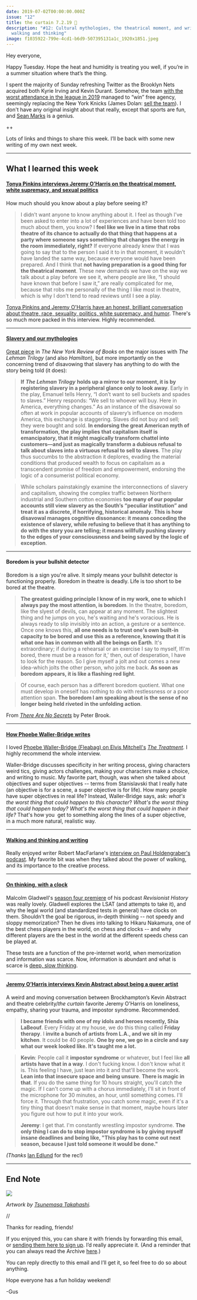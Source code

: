```yaml
---
date: 2019-07-02T00:00:00.000Z
issue: "12"
title: the curtain 7.2.19 🎇
description: "#12: Cultural mythologies, the theatrical moment, and writing and
  walking and thinking"
image: f1035922-799e-4cd1-b6d9-507395131a1c_1920x1851.jpeg
---
```



Hey everyone,

Happy Tuesday. Hope the heat and humidity is treating you well, if you’re in a summer situation where that’s the thing.

I spent the majority of Sunday refreshing Twitter as the Brooklyn Nets acquired both Kyrie Irving and Kevin Durant. Somehow, the team [with the worst attendance in the league in 2019](http://www.espn.com/nba/attendance) managed to “win” free agency, seemingly replacing the New York Knicks (James Dolan: [sell the team](https://twitter.com/ringernba/status/1145440986425729024?ref_src=twsrc%5Etfw)). I don't have any original insight about that really, except that sports are fun, and [Sean Marks](https://en.wikipedia.org/wiki/Sean_Marks) is a genius.

++

Lots of links and things to share this week. I’ll be back with some new writing of my own next week.

---

## **What I learned this week**

#### **[Tonya Pinkins interviews Jeremy O’Harris on the theatrical moment, white supremacy, and sexual politics](https://www.americantheatre.org/2019/07/01/slave-play-racism-doesnt-have-a-safe-word/%0A)**

How much should you know about a play before seeing it?

> I didn’t want anyone to know anything about it. I feel as though I’ve been asked to enter into a lot of experiences and have been told too much about them, you know? I **feel like we live in a time that robs theatre of its chance to actually do that thing that happens at a party where someone says something that changes the energy in the room immediately, right?** If everyone already knew that I was going to say that to the person I said it to in that moment, it wouldn’t have landed the same way, because everyone would have been prepared. And I think that **not having preparation is a good thing for the theatrical moment**. These new demands we have on the way we talk about a play before we see it, where people are like, “I should have known that before I saw it,” are really complicated for me, because that robs me personally of the thing I like most in theatre, which is why I don’t tend to read reviews until I see a play.

[Tonya Pinkins and Jeremy O'Harris have an honest, brilliant conversation about theatre, race, sexuality, politics, white supremacy, and humor](https://www.americantheatre.org/2019/07/01/slave-play-racism-doesnt-have-a-safe-word/%0A). There's so much more packed in this interview. Highly recommended.

---

#### **[Slavery and our mythologies](https://www.nybooks.com/daily/2019/06/11/the-lehman-trilogy-and-wall-streets-debt-to-slavery/)**

[Great piece](https://www.nybooks.com/daily/2019/06/11/the-lehman-trilogy-and-wall-streets-debt-to-slavery/) in _The New York Review of Books_ on the major issues with _The Lehman Trilogy_ (and also _Hamilton_), but more importantly on the concerning trend of disavowing that slavery has anything to do with the story being told (it does):

> **If** _**The Lehman Trilogy**_ **holds up a mirror to our moment, it is by registering slavery in a peripheral glance only to look away**. Early in the play, Emanuel tells Henry, “I don’t want to sell buckets and spades to slaves.” Henry responds: “We sell to whoever will buy. Here in America, everything changes.” As an instance of the disavowal so often at work in popular accounts of slavery’s influence on modern America, this exchange is staggering. Slaves did not buy and sell; they were bought and sold. **In endorsing the great American myth of transformation, the play implies that capitalism itself is emancipatory, that it might magically transform chattel into customers—and just as magically transform a dubious refusal to talk about slaves into a virtuous refusal to sell to slaves**. The play thus succumbs to the abstraction it deplores, evading the material conditions that produced wealth to focus on capitalism as a transcendent promise of freedom and empowerment, endorsing the logic of a consumerist political economy.

> While scholars painstakingly examine the interconnections of slavery and capitalism, showing the complex traffic between Northern industrial and Southern cotton economies **too many of our popular accounts still view slavery as the South’s “peculiar institution” and treat it as a discrete, if horrifying, historical anomaly**. **This is how disavowal manages cognitive dissonance: it means conceding the existence of slavery, while refusing to believe that it has anything to do with the story you are telling; it means willfully pushing slavery to the edges of your consciousness and being saved by the logic of exception**.

---

#### **Boredom is your bullshit detector**

Boredom is a sign you're alive. It simply means your bullshit detector is functioning properly. Boredom in theatre is deadly. Life is too short to be bored at the theatre.

> **The greatest guiding principle I know of in my work, one to which I always pay the most attention, is boredom**. In the theatre, boredom, like the slyest of devils, can appear at any moment. The slightest thing and he jumps on you, he's waiting and he's voracious. He is always ready to slip invisibly into an action, a gesture or a sentence. Once one knows this, **all one needs is to trust one's own built-in capacity to be bored and use this as a reference, knowing that it is what one has in common with all the beings on Earth**. It's extraordinary; if during a rehearsal or an exercise I say to myself, IfI'm bored, there must be a reason for it,' then, out of desperation, I have to look for the reason. So I give myself a jolt and out comes a new idea-which jolts the other person, who jolts me back. **As soon as boredom appears, it is like a flashing red light**.

> Of course, each person has a different boredom quotient. What one must develop in oneself has nothing to do with restlessness or a poor attention span. **The boredom I am speaking about is the sense of no longer being held riveted in the unfolding action**.

From _[There Are No Secrets](https://www.bloomsbury.com/uk/there-are-no-secrets-9780413694904/)_ by Peter Brook.

---

#### **[How Phoebe Waller-Bridge writes](https://www.kcrw.com/culture/shows/the-treatment/phoebe-waller-bridge-fleabag)**

I loved [Phoebe Waller-Bridge (Fleabag) on Elvis Mitchell's](https://www.kcrw.com/culture/shows/the-treatment/phoebe-waller-bridge-fleabag) _[The Treatment](https://www.kcrw.com/culture/shows/the-treatment/phoebe-waller-bridge-fleabag)._ I highly recommend the whole interview.

Waller-Bridge discusses specificity in her writing process, giving characters weird tics, giving actors challenges, making your characters make a choice, and writing to music. My favorite part, though, was when she talked about objectives and super objectives -- terms from Stanislavski that I really hate (an objective is for a scene, a super objective is for life). How many people have super objectives in real life? Instead, Waller-Bridge says, ask: _what's the worst thing that could happen to this character_? _What's the worst thing that could happen today? What's the worst thing that could happen in their life?_ That's how you  get to something along the lines of a super objective, in a much more natural, realistic way.

---

#### **[Walking and thinking and writing](https://lithub.com/robert-macfarlane-i-wanted-the-reader-to-undertake-a-descent-into-the-darkness/)**

Really enjoyed writer Robert MacFarlane's [interview on Paul Holdengraber's podcast](https://lithub.com/robert-macfarlane-i-wanted-the-reader-to-undertake-a-descent-into-the-darkness/). My favorite bit was when they talked about the power of walking, and its importance to the creative process.

---

#### **[On thinking, with a clock](http://revisionisthistory.com/episodes/31-puzzle-rush)**

Malcolm Gladwell's [season four premiere](http://revisionisthistory.com/episodes/31-puzzle-rush) of his podcast _Revisionist History_ was really lovely. Gladwell explores the LSAT (and attempts to take it), and why the legal world (and standardized tests in general) have clocks on them. Shouldn't the goal be rigorous, in-depth thinking -- not speedy and sloppy memorization? Then he dives into talking to Hikaru Nakamura, one of the best chess players in the world, on chess and clocks -- and why different players are the best in the world at the different speeds chess can be played at.

These tests are a function of the pre-internet world, when memorization and information was scarce. Now, information is abundant and what is scarce is [deep, slow thinking](https://sivers.org/slow).

---

#### **[Jeremy O’Harris interviews Kevin Abstract about being a queer artist](https://www.gq.com/story/kevin-abstract-brockhampton-interview)**

A weird and moving conversation between Brockhampton’s Kevin Abstract and theatre celebrity/_the curtain_ favorite Jeremy O'Harris on loneliness, empathy, sharing your trauma, and impostor syndrome. Recommended.

> **I became friends with one of my idols and heroes recently, Shia LaBeouf**. Every Friday at my house, we do this thing called **Friday therapy**. I **invite a bunch of artists from L.A., and we sit in my kitchen**. It could be 40 people. **One by one, we go in a circle and say what our week looked like. It's taught me a lot.**

> **Kevin**: People call it **impostor syndrome** or whatever, but I feel like **all artists have that in a way**. I don't fucking know. I don't know what it is. This feeling I have, just lean into it and that'll become the work. **Lean into that insecure space and being unsure**. **There is magic in that**. If you do the same thing for 10 hours straight, you'll catch the magic. If I can't come up with a chorus immediately, I'll sit in front of the microphone for 30 minutes, an hour, until something comes. I'll force it. Through that frustration, you catch some magic, even if it's a tiny thing that doesn't make sense in that moment, maybe hours later you figure out how to put it into your work.
> 
> **Jeremy**: I get that. I'm constantly wrestling impostor syndrome. **The only thing I can do to stop impostor syndrome is by giving myself insane deadlines and being like, "This play has to come out next season, because I just told someone it would be done."**

_(Thanks_ [Ian Edlund](https://twitter.com/ianedlund) for the rec!)

---

## End Note

 ![](./f1035922-799e-4cd1-b6d9-507395131a1c_1920x1851.jpeg)

_Artwork by [Tsunemasa Takahashi](https://www.behance.net/tsunet)._

//

Thanks for reading, friends!

If you enjoyed this, you can share it with friends by forwarding this email, or [sending them here to sign up](https://guscuddy.substack.com/). I’d really appreciate it. (And a reminder that you can always read the Archive [here](https://guscuddy.substack.com/archive).)

You can reply directly to this email and I’ll get it, so feel free to do so about anything.

Hope everyone has a fun holiday weekend!

\-Gus